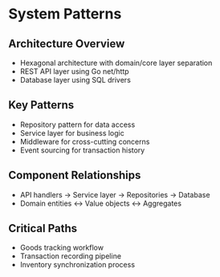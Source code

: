 # System Patterns

## Architecture Overview
- Hexagonal architecture with domain/core layer separation
- REST API layer using Go net/http
- Database layer using SQL drivers

## Key Patterns
- Repository pattern for data access
- Service layer for business logic
- Middleware for cross-cutting concerns
- Event sourcing for transaction history

## Component Relationships
- API handlers -> Service layer -> Repositories -> Database
- Domain entities <-> Value objects <-> Aggregates

## Critical Paths
- Goods tracking workflow
- Transaction recording pipeline
- Inventory synchronization process
